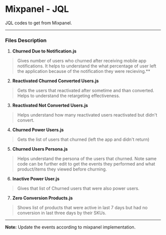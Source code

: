 # Mixpanel - JQL
JQL codes to get from Mixpanel.

---
### Files Description 


1. __Churned Due to Notification.js__
> Gives number of users who churned after receiving mobile app notifications. It helps to understand the what percentage of user left the application because of the notification they were recieving.**  

2. __Reactivated Churned Converted Users.js__
> Gets the users that reactivated after sometime and than converted. Helps to understand the retargeting effectiveness.

3. __Reactivated Not Converted Users.js__
> Helps understand how many reactivated users reactivated but didn't convert.

4. __Churned Power Users.js__
> Gets the list of users that churned (left the app and didn't return)

5. __Churned Users Persona.js__
> Helps understand the persona of the users that churned. 
> Note same code can be further edit to get the events they performed and what product/items they viewed before churning.

6. __Inactive Power User.js__
> Gives that list of Churned users that were also power users.

7. __Zero Conversion Products.js__
> Shows list of products that were active in last 7 days but had no conversion in last three days by their SKUs.
---

__Note:__ Update the events according to mixpanel implementation.  
